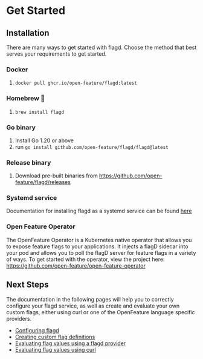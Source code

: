 # Get Started

## Installation

There are many ways to get started with flagd.
Choose the method that best serves your requirements to get started.

### Docker

1. `docker pull ghcr.io/open-feature/flagd:latest`

### Homebrew 🍺

1. `brew install flagd`

### Go binary

1. Install Go 1.20 or above
1. run `go install github.com/open-feature/flagd/flagd@latest`

### Release binary

1. Download pre-built binaries from <https://github.com/open-feature/flagd/releases>

### Systemd service

Documentation for installing flagd as a systemd service can be found [here](../other_resources/systemd_service.md)

### Open Feature Operator

The OpenFeature Operator is a Kubernetes native operator that allows you to expose feature flags to your applications.
It injects a flagD sidecar into your pod and allows you to poll the flagD server for feature flags in a variety of ways.
To get started with the operator, view the project here: <https://github.com/open-feature/open-feature-operator>

## Next Steps

The documentation in the following pages will help you to correctly configure your flagd service, as well as create and evaluate your own custom flags, either using curl or one of the OpenFeature language specific providers.

- [Configuring flagd](../configuration/configuration.md)
- [Creating custom flag definitions](../configuration/flag_configuration.md)
- [Evaluating flag values using a flagd provider](../usage/flagd_providers.md)
- [Evaluating flag values using curl](../usage/evaluation_examples.md)
